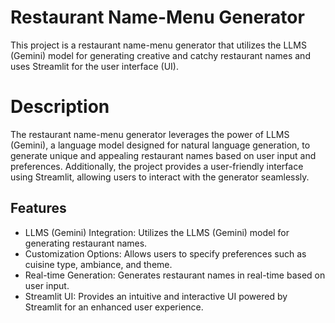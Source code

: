 # Restaurant Name-Menu Generator
This project is a restaurant name-menu generator that utilizes the LLMS (Gemini) model for generating creative and catchy restaurant names and uses Streamlit for the user interface (UI).

# Description
The restaurant name-menu generator leverages the power of LLMS (Gemini), a language model designed for natural language generation, to generate unique and appealing restaurant names based on user input and preferences. Additionally, the project provides a user-friendly interface using Streamlit, allowing users to interact with the generator seamlessly.

## Features
- LLMS (Gemini) Integration: Utilizes the LLMS (Gemini) model for generating restaurant names.
- Customization Options: Allows users to specify preferences such as cuisine type, ambiance, and theme.
- Real-time Generation: Generates restaurant names in real-time based on user input.
- Streamlit UI: Provides an intuitive and interactive UI powered by Streamlit for an enhanced user experience.
